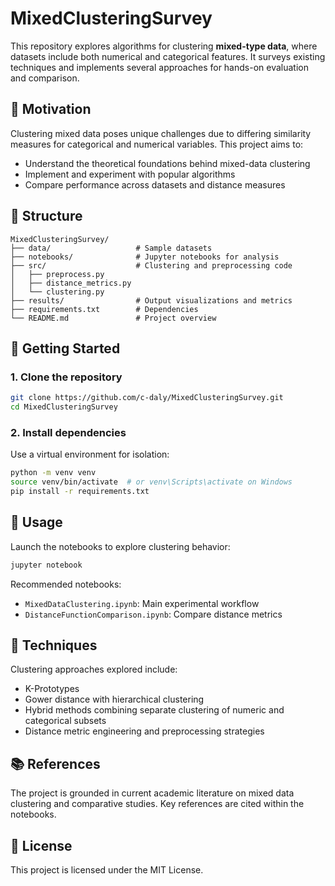 # MixedClusteringSurvey

This repository explores algorithms for clustering **mixed-type data**, where datasets include both numerical and categorical features. It surveys existing techniques and implements several approaches for hands-on evaluation and comparison.

## 🧠 Motivation

Clustering mixed data poses unique challenges due to differing similarity measures for categorical and numerical variables. This project aims to:

* Understand the theoretical foundations behind mixed-data clustering
* Implement and experiment with popular algorithms
* Compare performance across datasets and distance measures

## 📁 Structure

```
MixedClusteringSurvey/
├── data/                   # Sample datasets
├── notebooks/              # Jupyter notebooks for analysis
├── src/                    # Clustering and preprocessing code
│   ├── preprocess.py
│   ├── distance_metrics.py
│   └── clustering.py
├── results/                # Output visualizations and metrics
├── requirements.txt        # Dependencies
└── README.md               # Project overview
```

## 🚀 Getting Started

### 1. Clone the repository

```bash
git clone https://github.com/c-daly/MixedClusteringSurvey.git
cd MixedClusteringSurvey
```

### 2. Install dependencies

Use a virtual environment for isolation:

```bash
python -m venv venv
source venv/bin/activate  # or venv\Scripts\activate on Windows
pip install -r requirements.txt
```

## 🧪 Usage

Launch the notebooks to explore clustering behavior:

```bash
jupyter notebook
```

Recommended notebooks:

* `MixedDataClustering.ipynb`: Main experimental workflow
* `DistanceFunctionComparison.ipynb`: Compare distance metrics

## 🧠 Techniques

Clustering approaches explored include:

* K-Prototypes
* Gower distance with hierarchical clustering
* Hybrid methods combining separate clustering of numeric and categorical subsets
* Distance metric engineering and preprocessing strategies

## 📚 References

The project is grounded in current academic literature on mixed data clustering and comparative studies. Key references are cited within the notebooks.

## 📝 License

This project is licensed under the MIT License.
